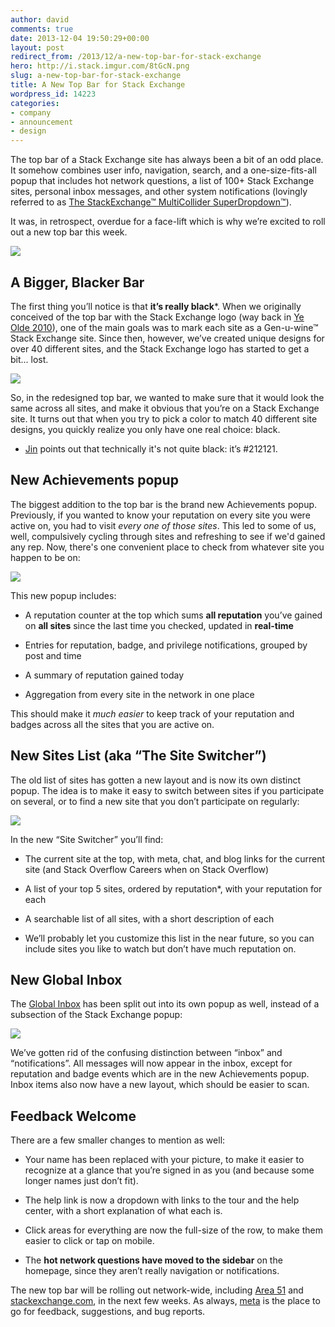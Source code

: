 ```yaml
---
author: david
comments: true
date: 2013-12-04 19:50:29+00:00
layout: post
redirect_from: /2013/12/a-new-top-bar-for-stack-exchange
hero: http://i.stack.imgur.com/8tGcN.png
slug: a-new-top-bar-for-stack-exchange
title: A New Top Bar for Stack Exchange
wordpress_id: 14223
categories:
- company
- announcement
- design
---
```


The top bar of a Stack Exchange site has always been a bit of an odd place. It somehow combines user info, navigation, search, and a one-size-fits-all popup that includes hot network questions, a list of 100+ Stack Exchange sites, personal inbox messages, and other system notifications (lovingly referred to as [The StackExchange™ MultiCollider SuperDropdown™](http://meta.stackoverflow.com/search?q=StackExchange%E2%84%A2+MultiCollider+SuperDropdown%E2%84%A2)).





It was, in retrospect, overdue for a face-lift which is why we’re excited to roll out a new top bar this week.





[![](http://i.stack.imgur.com/8tGcN.png)](http://i.stack.imgur.com/ZXNdN.png)





## A Bigger, Blacker Bar





The first thing you’ll notice is that **it’s really black***. When we originally conceived of the top bar with the Stack Exchange logo (way back in [Ye Olde 2010](http://blog.stackoverflow.com/2010/08/network-central-stackexchange-com/)), one of the main goals was to mark each site as a Gen-u-wine™ Stack Exchange site. Since then, however, we’ve created unique designs for over 40 different sites, and the Stack Exchange logo has started to get a bit... lost.





[![](http://i.stack.imgur.com/XjSC7.png)](http://i.stack.imgur.com/XjSC7.png)





So, in the redesigned top bar, we wanted to make sure that it would look the same across all sites, and make it obvious that you’re on a Stack Exchange site. It turns out that when you try to pick a color to match 40 different site designs, you quickly realize you only have one real choice: black.





* [Jin](http://graphicdesign.stackexchange.com/users/3/jin) points out that technically it's not quite black: it’s #212121.





## New Achievements popup





The biggest addition to the top bar is the brand new Achievements popup. Previously, if you wanted to know your reputation on every site you were active on, you had to visit _every one of those sites_. This led to some of us, well, compulsively cycling through sites and refreshing to see if we'd gained any rep. Now, there's one convenient place to check from whatever site you happen to be on:



[![](http://i.stack.imgur.com/6t7Oe.png)](http://i.stack.imgur.com/6t7Oe.png)





This new popup includes:









  * A reputation counter at the top which sums **all reputation** you’ve gained on **all sites** since the last time you checked, updated in **real-time**


  * Entries for reputation, badge, and privilege notifications, grouped by post and time


  * A summary of reputation gained today


  * Aggregation from every site in the network in one place








This should make it _much easier_ to keep track of your reputation and badges across all the sites that you are active on.





## New Sites List (aka “The Site Switcher”)





The old list of sites has gotten a new layout and is now its own distinct popup. The idea is to make it easy to switch between sites if you participate on several, or to find a new site that you don’t participate on regularly:





[![](http://i.stack.imgur.com/gVhww.png)](http://i.stack.imgur.com/gVhww.png)





In the new “Site Switcher” you’ll find:










  * The current site at the top, with meta, chat, and blog links for the current site (and Stack Overflow Careers when on Stack Overflow)


  * A list of your top 5 sites, ordered by reputation*, with your reputation for each


  * A searchable list of all sites, with a short description of each








* We’ll probably let you customize this list in the near future, so you can include sites you like to watch but don’t have much reputation on.






## New Global Inbox





The [Global Inbox](http://blog.stackoverflow.com/2010/09/new-global-inbox/) has been split out into its own popup as well, instead of a subsection of the Stack Exchange popup:





[![](http://i.stack.imgur.com/OXLSb.png)](http://i.stack.imgur.com/OXLSb.png)





We’ve gotten rid of the confusing distinction between “inbox” and “notifications”. All messages will now appear in the inbox, except for reputation and badge events which are in the new Achievements popup. Inbox items also now have a new layout, which should be easier to scan.





## Feedback Welcome





There are a few smaller changes to mention as well:










  * Your name has been replaced with your picture, to make it easier to recognize at a glance that you’re signed in as you (and because some longer names just don’t fit).


  * The help link is now a dropdown with links to the tour and the help center, with a short explanation of what each is.


  * Click areas for everything are now the full-size of the row, to make them easier to click or tap on mobile.


  * The **hot network questions have moved to the sidebar** on the homepage, since they aren’t really navigation or notifications.








The new top bar will be rolling out network-wide, including [Area 51](http://area51.stackexchange.com) and [stackexchange.com](http://stackexchange.com), in the next few weeks. As always, [meta](http://meta.stackoverflow.com/tags/top-bar) is the place to go for feedback, suggestions, and bug reports.
